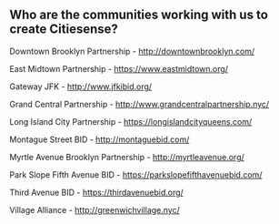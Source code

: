 ## Who are the communities working with us to create Citiesense?

Downtown Brooklyn Partnership - http://downtownbrooklyn.com/

East Midtown Partnership - https://www.eastmidtown.org/

Gateway JFK - http://www.jfkibid.org/

Grand Central Partnership - http://www.grandcentralpartnership.nyc/

Long Island City Partnership - https://longislandcityqueens.com/

Montague Street BID - http://montaguebid.com/

Myrtle Avenue Brooklyn Partnership - http://myrtleavenue.org/

Park Slope Fifth Avenue BID - https://parkslopefifthavenuebid.com/

Third Avenue BID - https://thirdavenuebid.org/

Village Alliance - http://greenwichvillage.nyc/











